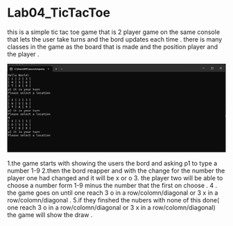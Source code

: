 # Lab04_TicTacToe


this is a simple tic tac toe game that is 2 player game on the same console that lets the user take turns and the bord updates each time . there is many classes in the game as the board that is made and the position player and the player . 

![visual](xo.png)

 1.the game starts with showing the users the bord and asking p1 to type a number 1-9
 2.then the bord reapper and with the change for the number the player one had changed and it will be x or o 
 3. the player two will be able to choose a number form 1-9 minus the number that the first on choose .
 4 . the game goes on until one reach 3 o in a row/colomn/diagonal or 3 x in a row/colomn/diagonal .
 5.if they finshed the nubers with none of this done( one reach 3 o in a row/colomn/diagonal or 3 x in a row/colomn/diagonal) the game will show the draw .
 
